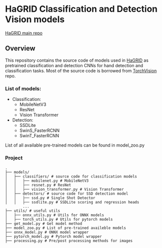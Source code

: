 # HaGRID Classification and Detection Vision models
[HaGRID main repo](https://github.com/hukenovs/hagrid)

## Overview
This repository contains the source code of models used in [HaGRID](https://github.com/hukenovs/hagrid) as pretrained classification and detection CNNs for hand detection and classification tasks. Most of the source code is borrowed from [TorchVision](https://github.com/pytorch/vision) repo.

### List of models:
* Classification:
    * MobileNetV3
    * ResNet
    * Vision Transformer
* Detection:
    * SSDLite
    * SwinS_FasterRCNN
    * SwinT_FasterRCNN

List of all available pre-trained models can be found in model_zoo.py

### Project

```
.
├── models/
│   ├── classifiers/ # source code for classification models
│   │   ├── mobilenet.py # MobileNetV3
│   │   ├── resnet.py # ResNet
│   │   ├── vision_transformer.py # Vision Transformer
│   ├── detectors/ # source code for SSD detection model
│   │   ├── ssd.py # Single Shot Detector
│   │   ├── ssdlite.py # SSDLite scoring and regression heads
        ...
├── utils/ # useful utils
│   ├── onnx_utils.py # Utils for ONNX models
│   ├── torch_utils.py # Utils for pytorch models
├── get_model.py # Get model method
├── model_zoo.py # List of pre-trained availeble models
├── onnx_model.py # ONNX model wrapper
├── pytorch_model.py # Pytorch model wrapper
├── processing.py # Pre/post processing methods for images
```
